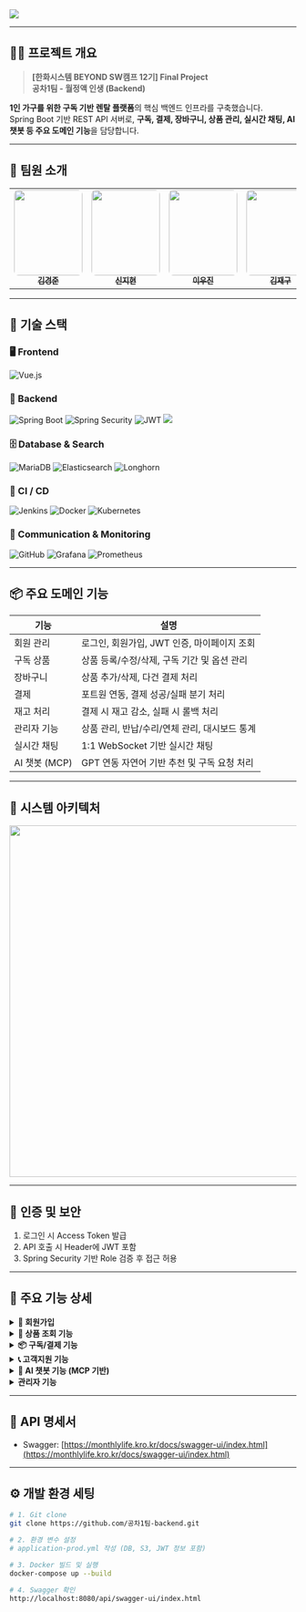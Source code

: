 <img src="https://capsule-render.vercel.app/api?type=waving&height=250&color=gradient&text=%EC%9B%94%EC%A0%95%EC%95%A1%20%EC%9D%B8%EC%83%9D&fontSize=60&fontAlignY=30&animation=fadeIn&desc=Back-End%20System%20for%20%EB%A0%8C%ED%83%88%20%EA%B5%AC%EB%8F%85%20%EC%84%9C%EB%B9%84%EC%8A%A4&descSize=30" />


---

## 🧑‍💻 프로젝트 개요

> **[한화시스템 BEYOND SW캠프 12기] Final Project**  
> **공차1팀 - 월정액 인생 (Backend)**

**1인 가구를 위한 구독 기반 렌탈 플랫폼**의 핵심 백엔드 인프라를 구축했습니다.  
Spring Boot 기반 REST API 서버로, **구독, 결제, 장바구니, 상품 관리, 실시간 채팅, AI 챗봇 등 주요 도메인 기능**을 담당합니다.

---

## 👥 팀원 소개

<table align="center">
  <tr>
    <td align="center">
      <a href="https://github.com/celarim">
        <img src="https://mblogthumb-phinf.pstatic.net/MjAxNzA0MTNfMTQ2/MDAxNDkyMDg4OTU0NzU2.X-Ise8QGLx6BeA7f6y1lStSFaxdMRMNieJK_sB2sdokg.ll6BBI3GcX8hmiVP10LOy9b2rAZ2hHKnZFncXmzexsgg.JPEG.swhyun98/downloadfile.jpg?type=w420" width="120" height="150" style="object-fit: cover; border-radius: 8px;" />
        <br /><sub><b>김경준</b></sub>
      </a>
    </td>
    <td align="center">
      <a href="https://github.com/Shin-JiHyun">
        <img src="https://i.namu.wiki/i/8wUNYOFiU0KQem2XbLBTkTmgGg4knQ1_xAxhTh2Yl6E0OUbwJKCNXuO32wS48LTPfXT1U3hzEmclYUhu0kOg3GBu7VFfhN-larrInwpPz2Bc6OIplUQSvQy2sMz4gMUmPxcxCsZZ_XFaOLpXsp363Q.webp" width="120" height="150" style="object-fit: cover; border-radius: 8px;" />
        <br /><sub><b>신지현</b></sub>
      </a>
    </td>
    <td align="center">
      <a href="https://github.com/leewoojin12">
        <img src="https://i.namu.wiki/i/OOrcrlumPF7y0fWMNwJGrUw29c5kJ9qtpPbLsKlKOV2OVBH3Y3j3hg9FWPNy3kCvTUMgHD68wTF2k3OscKuTtw.webp" width="120" height="150" style="object-fit: cover; border-radius: 8px;" />
        <br /><sub><b>이우진</b></sub>
      </a>
    </td>
    <td align="center">
      <a href="https://github.com/wkdlrn">
        <img src="https://i.namu.wiki/i/GlPkp9Dy4UIg4_LiRXKtZ2g5V-NsjY3LZi8k6WT6N3lQIHIKz8EaNESQLfZfV7lDi4E7k-VloLwSHDr21bQxVg.webp" width="120" height="150" style="object-fit: cover; border-radius: 8px;" />
        <br /><sub><b>김재구</b></sub>
      </a>
    </td>
  </tr>
</table>

---

## 🧰 기술 스택

### 🖥 Frontend
![Vue.js](https://img.shields.io/badge/vue.js-%2335495e.svg?style=for-the-badge&logo=vuedotjs&logoColor=%234FC08D)

### 🔧 Backend
![Spring Boot](https://img.shields.io/badge/Spring%20Boot-6DB33F?style=for-the-badge&logo=Spring-Boot&logoColor=white)
![Spring Security](https://img.shields.io/badge/Spring_Security-6DB33F?style=for-the-badge&logo=Spring-Security&logoColor=white)
![JWT](https://img.shields.io/badge/JWT-%232F7D32.svg?style=for-the-badge&logo=json-web-tokens&logoColor=white)
<img src="https://img.shields.io/badge/Spring Batch-6DB33F?style=for-the-badge&logo=Spring&logoColor=white" />

### 🗄 Database & Search
![MariaDB](https://img.shields.io/badge/MariaDB-003545?style=for-the-badge&logo=mariadb&logoColor=white)
![Elasticsearch](https://img.shields.io/badge/elasticsearch-%230377CC.svg?style=for-the-badge&logo=elasticsearch&logoColor=white)
![Longhorn](https://img.shields.io/badge/Longhorn-FF6600?style=for-the-badge&logo=rancher&logoColor=white)

### 🚀 CI / CD
![Jenkins](https://img.shields.io/badge/Jenkins-D24939?style=for-the-badge&logo=jenkins&logoColor=white)
![Docker](https://img.shields.io/badge/docker-2496ED?style=for-the-badge&logo=docker&logoColor=white)
![Kubernetes](https://img.shields.io/badge/kubernetes-%23326ce5.svg?style=for-the-badge&logo=kubernetes&logoColor=white)

### 📡 Communication & Monitoring
![GitHub](https://img.shields.io/badge/github-%23121011.svg?style=for-the-badge&logo=github&logoColor=white)
![Grafana](https://img.shields.io/badge/Grafana-F46800?style=for-the-badge&logo=grafana&logoColor=white)
![Prometheus](https://img.shields.io/badge/Prometheus-E6522C?style=for-the-badge&logo=prometheus&logoColor=white)

---

## 📦 주요 도메인 기능

| 기능         | 설명 |
|--------------|------|
| 회원 관리     | 로그인, 회원가입, JWT 인증, 마이페이지 조회 |
| 구독 상품     | 상품 등록/수정/삭제, 구독 기간 및 옵션 관리 |
| 장바구니      | 상품 추가/삭제, 다건 결제 처리 |
| 결제         | 포트원 연동, 결제 성공/실패 분기 처리 |
| 재고 처리     | 결제 시 재고 감소, 실패 시 롤백 처리 |
| 관리자 기능   | 상품 관리, 반납/수리/연체 관리, 대시보드 통계 |
| 실시간 채팅   | 1:1 WebSocket 기반 실시간 채팅 |
| AI 챗봇 (MCP) | GPT 연동 자연어 기반 추천 및 구독 요청 처리 |

---

## 🧩 시스템 아키텍처
<img src="https://github.com/user-attachments/assets/772e1bce-3339-4ea9-805b-a6b122d66347" width="617" />

<br>

---

## 🔐 인증 및 보안

1. 로그인 시 Access Token 발급
2. API 호출 시 Header에 JWT 포함
3. Spring Security 기반 Role 검증 후 접근 허용

---

## 🧠 주요 기능 상세
<details>
  <summary><strong>👤 회원가입</strong></summary>
  <ul>
    <li><strong>회원 가입</strong>: 유저가 정보를 입력해 가입
      <br><img src="./gif/USER001.gif" width="400" />
    </li>
    <li><strong>로그인</strong>: 이메일과 비밀번호로 JWT 발급
      <br><img src="./gif/USER002.gif" width="400" />
    </li>
  </ul>
</details>


<details>
  <summary><strong>🛒 상품 조회 기능</strong></summary>
  <ul>
    <li><strong>상품 목록 조회</strong>: 전체 상품 최신순 조회
      <br><img src="./gif/SALE001.gif" width="400" />
    </li>
    <li><strong>상품 검색</strong>: 조건(이름, 가격 등)에 따른 상품 검색
      <br><img src="./gif/SALE004.gif" width="400" />
    </li>
    <li><strong>상품 상세 조회</strong>: 상품 사양 및 렌탈 조건 확인
      <br><img src="./gif/SALE005.gif" width="400" />
    </li>
  </ul>
</details>

<details>
  <summary><strong>📦 구독/결제 기능</strong></summary>
  <ul>
    <li><strong>상품 구독</strong>: 상품 및 기간 선택 후 결제
      <br><img src="./gif/SUBSCRIBE001.gif" width="400" />
    </li>
    <li><strong>장바구니 추가</strong>: 상품을 장바구니에 담기
      <br><img src="./gif/SUBSCRIBE002.gif" width="400" />
    </li>
    <li><strong>구독 정보 확인</strong>: 현재 구독 내역 확인
      <br><img src="./gif/SUBSCRIBE008.gif" width="400" />
    </li>
  </ul>
</details>

<details>
  <summary><strong>📞 고객지원 기능</strong></summary>
  <ul>
    <li><strong>1:1 채팅 상담</strong>: 유저가 메시지를 보내면 관리자에게 실시간 전달
      <br><img src="./gif/SUPPORT001.gif" width="400" />
    </li>
    <li><strong>수리신청/분실신고</strong>: 사유 입력 후 요청 등록
      <br><img src="./gif/SUPPORT003.gif" width="400" />
    </li>
  </ul>
</details>

<details>
  <summary><strong>🤖 AI 챗봇 기능 (MCP 기반)</strong></summary>
  <ul>
    <li><strong>GPT 챗봇 기반 구독 추천</strong>: 사용자 자연어 분석 → 조건 파악 → 상품 추천/자동 구독
      <br><img src="./gif/AI001.gif" width="400" />
    </li>
    <li><strong>사용자 조건 수집</strong>: 챗봇이 렌탈 기간, 제품 종류 등 누락된 정보를 순차 질문
      <br><img src="./gif/AI002.gif" width="400" />
    </li>
    <li><strong>AI 챗봇과 결제 연동</strong>: 추천 상품을 바로 구독 연결
      <br><img src="./gif/AI003.gif" width="400" />
    </li>
  </ul>
</details>

<details>
  <summary><strong> 관리자 기능</strong></summary>
  <ul>
    <li><strong> 판매 상품 등록 </strong>
      
    </li>
    <li><strong> 판매 상품 수정 및 삭제</strong>
    
    </li>
    
  </ul>
</details>


---

## 📑 API 명세서

- Swagger: [https://monthlylife.kro.kr/docs/swagger-ui/index.html](https://monthlylife.kro.kr/docs/swagger-ui/index.html)

---

## ⚙ 개발 환경 세팅

```bash
# 1. Git clone
git clone https://github.com/공차1팀-backend.git

# 2. 환경 변수 설정
# application-prod.yml 작성 (DB, S3, JWT 정보 포함)

# 3. Docker 빌드 및 실행
docker-compose up --build

# 4. Swagger 확인
http://localhost:8080/api/swagger-ui/index.html
